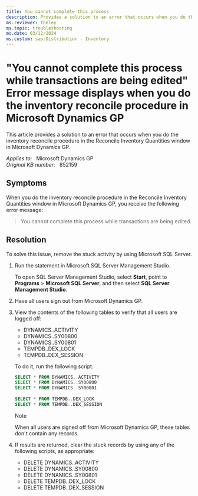 ```yaml
---
title: You cannot complete this process
description: Provides a solution to an error that occurs when you do the inventory reconcile procedure in the Reconcile Inventory Quantities window in Microsoft Dynamics GP.
ms.reviewer: theley
ms.topic: troubleshooting
ms.date: 03/12/2024
ms.custom: sap:Distribution - Inventory
---
```

# "You cannot complete this process while transactions are being edited" Error message displays when you do the inventory reconcile procedure in Microsoft Dynamics GP

This article provides a solution to an error that occurs when you do the inventory reconcile procedure in the Reconcile Inventory Quantities window in Microsoft Dynamics GP.

_Applies to:_ &nbsp; Microsoft Dynamics GP  
_Original KB number:_ &nbsp; 852159

## Symptoms

When you do the inventory reconcile procedure in the Reconcile Inventory Quantities window in Microsoft Dynamics GP, you receive the following error message:

> You cannot complete this process while transactions are being edited.

## Resolution

To solve this issue, remove the stuck activity by using Microsoft SQL Server.

1. Run the statement in Microsoft SQL Server Management Studio.

   To open SQL Server Management Studio, select **Start**, point to **Programs** > **Microsoft SQL Server**, and then select **SQL Server Management Studio**.

2. Have all users sign out from Microsoft Dynamics GP.
3. View the contents of the following tables to verify that all users are logged off:

    - DYNAMICS..ACTIVITY
    - DYNAMICS..SY00800
    - DYNAMICS..SY00801
    - TEMPDB..DEX_LOCK
    - TEMPDB..DEX_SESSION

    To do it, run the following script.

    ```sql
    SELECT * FROM DYNAMICS..ACTIVITY
    SELECT * FROM DYNAMICS..SY00800 
    SELECT * FROM DYNAMICS..SY00801 
          
    SELECT * FROM TEMPDB..DEX_LOCK 
    SELECT * FROM TEMPDB..DEX_SESSION
    ```

    > [!NOTE]
    > When all users are signed off from Microsoft Dynamics GP, these tables don't contain any records.

4. If results are returned, clear the stuck records by using any of the following scripts, as appropriate:

     - DELETE DYNAMICS..ACTIVITY
     - DELETE DYNAMICS..SY00800
     - DELETE DYNAMICS..SY00801
     - DELETE TEMPDB..DEX_LOCK
     - DELETE TEMPDB..DEX_SESSION
